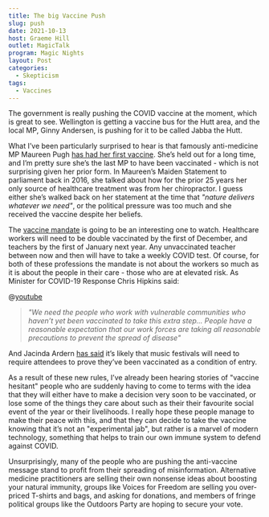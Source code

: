 ```yaml
---
title: The big Vaccine Push
slug: push
date: 2021-10-13
host: Graeme Hill
outlet: MagicTalk
program: Magic Nights
layout: Post
categories:
  - Skepticism
tags:
  - Vaccines
---
```


The government is really pushing the COVID vaccine at the moment, which is great to see. Wellington is getting a vaccine bus for the Hutt area, and the local MP, Ginny Andersen, is pushing for it to be called Jabba the Hutt.

<!-- more -->

What I’ve been particularly surprised to hear is that famously anti-medicine MP Maureen Pugh [has had her first vaccine](https://www.odt.co.nz/news/national/vaccine-holdout-maureen-pugh-has-first-dose). She’s held out for a long time, and I’m pretty sure she’s the last MP to have been vaccinated - which is not surprising given her prior form. In Maureen’s Maiden Statement to parliament back in 2016, she talked about how for the prior 25 years her only source of healthcare treatment was from her chiropractor. I guess either she’s walked back on her statement at the time that _"nature delivers whatever we need"_, or the political pressure was too much and she received the vaccine despite her beliefs.

The [vaccine mandate](https://www.stuff.co.nz/national/politics/300427745/covid19-nz-sweeping-vaccine-mandate-for-teachers-and-most-healthcare-workers) is going to be an interesting one to watch. Healthcare workers will need to be double vaccinated by the first of December, and teachers by the first of January next year. Any unvaccinated teacher between now and then will have to take a weekly COVID test. Of course, for both of these professions the mandate is not about the workers so much as it is about the people in their care - those who are at elevated risk. As Minister for COVID-19 Response Chris Hipkins said:

@[youtube](https://www.youtube.com/watch?v=TL5bsm0AtWM&t=685s)

> _"We need the people who work with vulnerable communities who haven’t yet been vaccinated to take this extra step... People have a reasonable expectation that our work forces are taking all reasonable precautions to prevent the spread of disease"_

And Jacinda Ardern [has said](https://www.stuff.co.nz/life-style/126509148/covid19-vaccine-certificates-may-be-needed-for-a-classic-kiwi-summer-jacinda-ardern-says) it’s likely that music festivals will need to require attendees to prove they’ve been vaccinated as a condition of entry.

As a result of these new rules, I’ve already been hearing stories of "vaccine hesitant" people who are suddenly having to come to terms with the idea that they will either have to make a decision very soon to be vaccinated, or lose some of the things they care about such as their their favourite social event of the year or their livelihoods. I really hope these people manage to make their peace with this, and that they can decide to take the vaccine knowing that it’s not an "experimental jab", but rather is a marvel of modern technology, something that helps to train our own immune system to defend against COVID.

Unsurprisingly, many of the people who are pushing the anti-vaccine message stand to profit from their spreading of misinformation. Alternative medicine practitioners are selling their own nonsense ideas about boosting your natural immunity, groups like Voices for Freedom are selling you over-priced T-shirts and bags, and asking for donations, and members of fringe political groups like the Outdoors Party are hoping to secure your vote.
